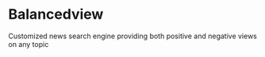 # Balancedview
Customized news search engine providing both positive and negative views on any topic
